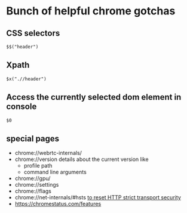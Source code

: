 # Bunch of helpful chrome gotchas
## CSS selectors
```
$$("header")
```

## Xpath
```
$x(".//header")
```

## Access the currently selected dom element in console
```
$0
```

## special pages
- chrome://webrtc-internals/
- chrome://version details about the current version like
  - profile path
  - command line arguments
- chrome://gpu/
- chrome://settings
- chrome://flags
- chrome://net-internals/#hsts [to reset HTTP strict transport security](https://stackoverflow.com/a/28586593) 
- https://chromestatus.com/features
